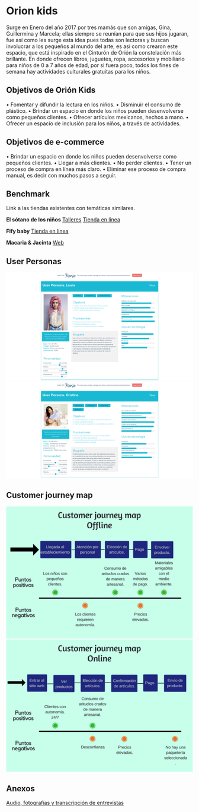 # Orion kids
Surge en Enero del año 2017 por tres mamás que son amigas, Gina, Guillermina y Marcela; ellas siempre se reunían para que sus hijos jugaran, fue así como les surge esta idea pues todas son lectoras y buscan involucrar a los pequeños al mundo del arte, es así como crearon este espacio, que está inspirado en el Cinturón de Orión la constelación más brillante. En donde ofrecen libros, juguetes, ropa, accesorios y mobiliario para niños de 0 a 7 años de edad, por si fuera poco, todos los fines de semana hay actividades culturales gratuitas para los niños.
## Objetivos de Orión Kids
•	Fomentar y difundir la lectura en los niños.
•	Disminuir el consumo de plástico.
•	Brindar un espacio en donde los niños pueden desenvolverse como pequeños clientes.
•	Ofrecer artículos mexicanos, hechos a mano.
•	Ofrecer un espacio de inclusión para los niños, a través de actividades.

## Objetivos de e-commerce
•   Brindar un espacio en donde los niños pueden desenvolverse como pequeños clientes.
•	Llegar a más clientes.
•	No perder clientes.
•	Tener un proceso de compra en línea más claro.
•	Eliminar ese proceso de compra manual, es decir con muchos pasos a seguir.

## Benchmark
Link a las tiendas existentes con temáticas similares.

**El sótano de los niños** 
[Talleres](https://www.elsotano.com/eventos.php)
[Tienda en linea](https://www.elsotano.com/ninos.php?page=1)

**Fify baby**
[Tienda en linea](https://www.fifibabyshop.com/)

**Macaria & Jacinta**
[Web](http://www.macariayjacinta.mx/)

## User Personas
![User Laura](img/lau.png)
![User Laura](img/cristina.png)

## Customer journey map

![Proceso Offline](img/offline.png)
![Proceso Online](img/online.png)




## Anexos

[Audio, fotografías y transcripción de entrevistas](https://drive.google.com/drive/u/0/folders/1rsDWmlKbuUd0wZUUV8EEI8Cyw4Xqtn8p)